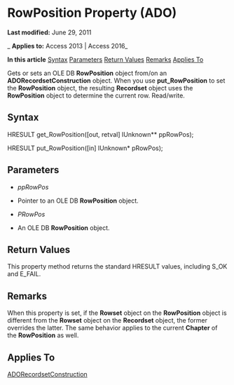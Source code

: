 
# RowPosition Property (ADO)

 **Last modified:** June 29, 2011

 _ **Applies to:** Access 2013 | Access 2016_

 **In this article**
[Syntax](#sectionSection1)
[Parameters](#sectionSection2)
[Return Values](#sectionSection3)
[Remarks](#sectionSection4)
[Applies To](#sectionSection5)



Gets or sets an OLE DB  **RowPosition** object from/on an **ADORecordsetConstruction** object. When you use **put_RowPosition** to set the **RowPosition** object, the resulting **Recordset** object uses the **RowPosition** object to determine the current row.
Read/write.

## Syntax
<a name="sectionSection1"> </a>

HRESULT get_RowPosition([out, retval] IUnknown** ppRowPos);

HRESULT put_RowPosition([in] IUnknown* pRowPos);


## Parameters
<a name="sectionSection2"> </a>


-  _ppRowPos_
    
- Pointer to an OLE DB  **RowPosition** object.
    
-  _PRowPos_
    
- An OLE DB  **RowPosition** object.
    

## Return Values
<a name="sectionSection3"> </a>

This property method returns the standard HRESULT values, including S_OK and E_FAIL.


## Remarks
<a name="sectionSection4"> </a>

When this property is set, if the  **Rowset** object on the **RowPosition** object is different from the **Rowset** object on the **Recordset** object, the former overrides the latter. The same behavior applies to the current **Chapter** of the **RowPosition** as well.


## Applies To
<a name="sectionSection5"> </a>

[ADORecordsetConstruction](2b53aa6e-3b6f-a996-3967-534215fd586c.md)

